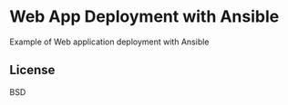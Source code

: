 Web App Deployment with Ansible
=========

Example of Web application deployment with Ansible


License
-------

BSD

